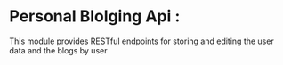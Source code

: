# Personal Blolging Api :

This module provides RESTful endpoints for storing and editing the user data and the blogs by user
